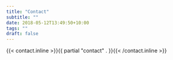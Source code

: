 ```yaml
---
title: "Contact"
subtitle: ""
date: 2018-05-12T13:49:50+10:00
tags: ""
draft: false
---
```


{{< contact.inline >}}{{ partial "contact" . }}{{< /contact.inline >}}

